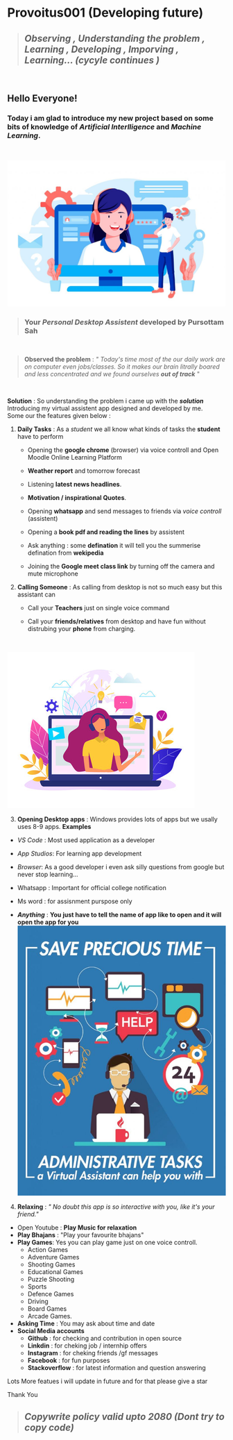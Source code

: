 # **Provoitus001** (Developing future)

> ## **_Observing , Understanding the problem , Learning , Developing , Imporving , Learning... (cycyle continues )_**

<br>


## Hello Everyone!
### Today i am glad to introduce my new project based on some bits of knowledge of _**Artificial Interlligence**_ and _**Machine Learning**_.  
 
<br>

![image](assistent1img.jpg)



>  ### Your **_Personal  Desktop Assistent_** developed by **Pursottam Sah**

<br>

> **Observed the problem** : _" Today's time most of the our daily work are on computer even jobs/classes. So it makes our brain litrally boared and less concentrated  and we found ourselves **out of track**_ " 

<br>

 **Solution** : So understanding the problem i came up with the  **_solution_** Introducing my virtual assistent app designed and developed by me.  
 Some our the features given below : 
 1. **Daily Tasks** : As a _student_ we all know what kinds of tasks the **student** have to perform 
    * Opening the **google chrome** (browser) via voice controll and Open Moodle Online Learning Platform 
    * **Weather report**  and tomorrow forecast
    * Listening **latest news headlines**. 
    * **Motivation / inspirational Quotes**.  
    * Opening **whatsapp** and send messages to friends via _voice controll_ (assistent)
    * Opening a **book pdf and reading the lines** by assistent 
    
    * Ask anything : some **defination** it will tell you the summerise defination from **wekipedia** 
    * Joining the **Google meet class link** by turning off the  camera and mute microphone 
 2. **Calling Someone** : As calling from desktop is not so much easy but this assistant can    
    * Call your **Teachers** just on single voice command
 
    * Call your **friends/relatives** from desktop and have fun without distrubing your **phone** from charging. 
<br>

![image2](image2..jpg)
<br>

 3. **Opening Desktop apps** : Windows provides lots of apps but we usally uses 8-9 apps. **Examples**
   * _VS Code_ : Most used application as a developer 
   * _App Studios_: For learning app development 
   * _Browser_: As a good developer i even ask silly questions from google but never stop learning... 
   * Whatsapp : Important for official college notification 

   * Ms word : for assisnment purspose only 
   * **_Anything_** : **You just have to tell the name of app like to open and it will open the app for you** 
 ![image](image3.jpg)
 4. **Relaxing** : _" No doubt this app is so interactive with you, like it's your friend."_
 * Open Youtube : **Play Music for relaxation**
 * **Play Bhajans** : "Play your favourite bhajans"
 * **Play Games**: Yes you can play game just on one voice controll.
     * Action Games 
     * Adventure Games 
     * Shooting Games 
     * Educational Games
     * Puzzle Shooting 
     * Sports 
     * Defence Games 
     * Driving 
     * Board Games 
     * Arcade Games.
 * **Asking Time** : You may ask about time and date
 * **Social Media accounts**
     * **Github** : for checking and contribution in open source 
     * **Linkdin**  : for cheking job / internhip offers 
     * **Instagram** : for cheking friends /gf messages 
     * **Facebook** : for fun purposes 
     * **Stackoverflow** : for latest information and question answering 


 Lots More featues i will update in future and for that please give a star 

Thank You
> ## _**Copywrite policy valid upto 2080 (Dont try to copy code)**_